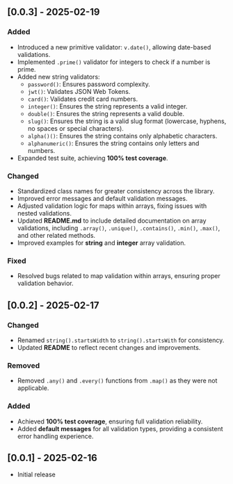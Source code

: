 ## [0.0.3] - 2025-02-19

### Added

- Introduced a new primitive validator: `v.date()`, allowing date-based validations.
- Implemented `.prime()` validator for integers to check if a number is prime.
- Added new string validators:
  - `password()`: Ensures password complexity.
  - `jwt()`: Validates JSON Web Tokens.
  - `card()`: Validates credit card numbers.
  - `integer()`: Ensures the string represents a valid integer.
  - `double()`: Ensures the string represents a valid double.
  - `slug()`: Ensures the string is a valid slug format (lowercase, hyphens, no spaces or special characters).
  - `alpha()()`: Ensures the string contains only alphabetic characters.
  - `alphanumeric()`: Ensures the string contains only letters and numbers.
- Expanded test suite, achieving **100% test coverage**.

### Changed

- Standardized class names for greater consistency across the library.
- Improved error messages and default validation messages.
- Adjusted validation logic for maps within arrays, fixing issues with nested validations.
- Updated **README.md** to include detailed documentation on array validations, including `.array()`, `.unique()`, `.contains()`, `.min()`, `.max()`, and other related methods.
- Improved examples for **string** and **integer** array validation.

### Fixed

- Resolved bugs related to map validation within arrays, ensuring proper validation behavior.

## [0.0.2] - 2025-02-17

### Changed

- Renamed `string().startsWidth` to `string().startsWith` for consistency.
- Updated **README** to reflect recent changes and improvements.

### Removed

- Removed `.any()` and `.every()` functions from `.map()` as they were not applicable.

### Added

- Achieved **100% test coverage**, ensuring full validation reliability.
- Added **default messages** for all validation types, providing a consistent error handling experience.

## [0.0.1] - 2025-02-16

- Initial release
